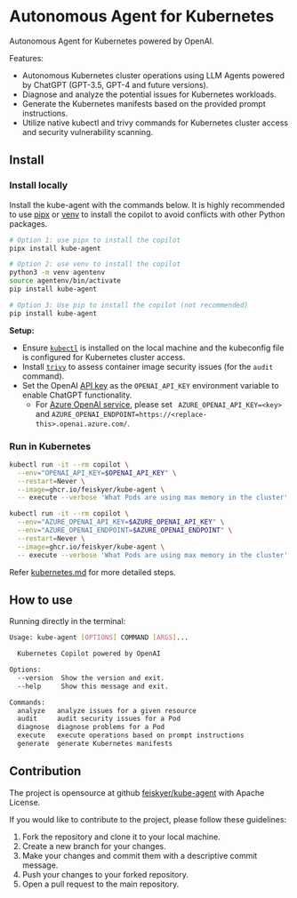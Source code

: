 # Autonomous Agent for Kubernetes

Autonomous Agent for Kubernetes powered by OpenAI.

Features:

- Autonomous Kubernetes cluster operations using LLM Agents powered by ChatGPT (GPT-3.5, GPT-4 and future versions).
- Diagnose and analyze the potential issues for Kubernetes workloads.
- Generate the Kubernetes manifests based on the provided prompt instructions.
- Utilize native kubectl and trivy commands for Kubernetes cluster access and security vulnerability scanning.

## Install

### Install locally

Install the kube-agent with the commands below. It is highly recommended to use [pipx](https://pipx.pypa.io/stable/) or [venv](https://docs.python.org/3/library/venv.html) to install the copilot to avoid conflicts with other Python packages.

```sh
# Option 1: use pipx to install the copilot
pipx install kube-agent

# Option 2: use venv to install the copilot
python3 -m venv agentenv
source agentenv/bin/activate
pip install kube-agent

# Option 3: Use pip to install the copilot (not recommended)
pip install kube-agent
```

**Setup:**

- Ensure [`kubectl`](https://kubernetes.io/docs/tasks/tools/install-kubectl-linux/) is installed on the local machine and the kubeconfig file is configured for Kubernetes cluster access.
- Install [`trivy`](https://github.com/aquasecurity/trivy) to assess container image security issues (for the `audit` command).
- Set the OpenAI [API key](https://platform.openai.com/account/api-keys) as the `OPENAI_API_KEY` environment variable to enable ChatGPT functionality.
  - For [Azure OpenAI service](https://learn.microsoft.com/en-us/azure/cognitive-services/openai/quickstart?tabs=command-line&pivots=rest-api#retrieve-key-and-endpoint), please set ` AZURE_OPENAI_API_KEY=<key>` and `AZURE_OPENAI_ENDPOINT=https://<replace-this>.openai.azure.com/`.


### Run in Kubernetes

```sh
kubectl run -it --rm copilot \
  --env="OPENAI_API_KEY=$OPENAI_API_KEY" \
  --restart=Never \
  --image=ghcr.io/feiskyer/kube-agent \
  -- execute --verbose 'What Pods are using max memory in the cluster'

kubectl run -it --rm copilot \
  --env="AZURE_OPENAI_API_KEY=$AZURE_OPENAI_API_KEY" \
  --env="AZURE_OPENAI_ENDPOINT=$AZURE_OPENAI_ENDPOINT" \
  --restart=Never \
  --image=ghcr.io/feiskyer/kube-agent \
  -- execute --verbose 'What Pods are using max memory in the cluster'
```

Refer [kubernetes.md](kubernetes.md) for more detailed steps.

## How to use

Running directly in the terminal:

```sh
Usage: kube-agent [OPTIONS] COMMAND [ARGS]...

  Kubernetes Copilot powered by OpenAI

Options:
  --version  Show the version and exit.
  --help     Show this message and exit.

Commands:
  analyze   analyze issues for a given resource
  audit     audit security issues for a Pod
  diagnose  diagnose problems for a Pod
  execute   execute operations based on prompt instructions
  generate  generate Kubernetes manifests
```

## Contribution

The project is opensource at github [feiskyer/kube-agent](https://github.com/feiskyer/kube-agent) with Apache License.

If you would like to contribute to the project, please follow these guidelines:

1. Fork the repository and clone it to your local machine.
2. Create a new branch for your changes.
3. Make your changes and commit them with a descriptive commit message.
4. Push your changes to your forked repository.
5. Open a pull request to the main repository.
